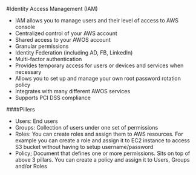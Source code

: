 #Identity Access Management (IAM)

- IAM allows you to manage users and their level of access to AWS console
- Centralized control of your AWS account
- Shared access to your AWOS account
- Granular permissions
- Identity Federation (including AD, FB, LinkedIn)
- Multi-factor authentication
- Provides temporary access for users or devices and services when necessary
- Allows you to set up and manage your own root password rotation policy
- Integrates with many different AWOS services
- Supports PCI DSS compliance

####Pillers

- Users: End users
- Groups: Collection of users under one set of permissions
- Roles: You can create roles and assign them to AWS resources. For example you can create a role and assign it to EC2 instance to access S3 bucket without having to setup username/password
- Policy; Document that defines one or more permissions. Sits on top of above 3 pillars. You can create a policy and assign it to Users, Groups and/or Roles
